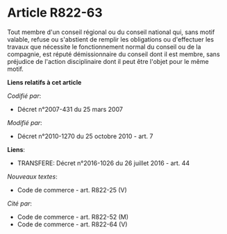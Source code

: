 # Article R822-63

Tout membre d'un conseil régional ou du conseil national qui, sans motif valable, refuse ou s'abstient de remplir les
obligations ou d'effectuer les travaux que nécessite le fonctionnement normal du conseil ou de la compagnie, est réputé
démissionnaire du conseil dont il est membre, sans préjudice de l'action disciplinaire dont il peut être l'objet pour le même
motif.

**Liens relatifs à cet article**

_Codifié par_:

  - Décret n°2007-431 du 25 mars 2007

_Modifié par_:

  - Décret n°2010-1270 du 25 octobre 2010 - art. 7

**Liens**:

  - TRANSFERE: Décret n°2016-1026 du 26 juillet 2016 - art. 44

_Nouveaux textes_:

  - Code de commerce - art. R822-25 (V)

_Cité par_:

  - Code de commerce - art. R822-52 (M)
  - Code de commerce - art. R822-64 (V)
